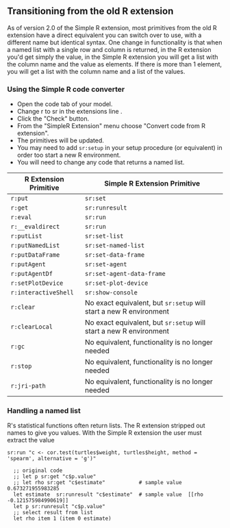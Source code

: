 ## Transitioning from the old R extension

As of version 2.0 of the Simple R extension, most primitives from the old R extension
have a direct equivalent you can switch over to use, with a different name but identical
syntax.  One change in functionality is that when a named list with a single row and
column is returned, in the R extension you'd get simply the value, in the Simple R
extension you will get a list with the column name and the value as elements.
If there is more than 1 element, you will get a list with the column name and a list
of the values.

### Using the Simple R code converter
- Open the code tab of your model.
- Change r to sr in the extensions line .
- Click the "Check" button.
- From the "SimpleR Extension" menu choose "Convert code from R extension".
- The primitives will be updated.
- You may need to add `sr:setup` in your setup procedure (or equivalent) in order too start a new R environment.
- You will need to change any code that returns a named list.


| R Extension Primitive | Simple R Extension Primitive                                       |
| --------------------- | ------------------------------------------------------------------ |
| `r:put`               | `sr:set`                                                           |
| `r:get`               | `sr:runresult`                                                     |
| `r:eval`              | `sr:run`                                                           |
| `r:__evaldirect`      | `sr:run`                                                           |
| `r:putList`           | `sr:set-list`                                                      |
| `r:putNamedList`      | `sr:set-named-list`                                                |
| `r:putDataFrame`      | `sr:set-data-frame`                                                |
| `r:putAgent`          | `sr:set-agent`                                                     |
| `r:putAgentDf`        | `sr:set-agent-data-frame`                                          |
| `r:setPlotDevice`     | `sr:set-plot-device`                                               |
| `r:interactiveShell`  | `sr:show-console`                                                  |
| `r:clear`             | No exact equivalent, but `sr:setup` will start a new R environment |
| `r:clearLocal`        | No exact equivalent, but `sr:setup` will start a new R environment |
| `r:gc`                | No equivalent, functionality is no longer needed                   |
| `r:stop`              | No equivalent, functionality is no longer needed                   |
| `r:jri-path`          | No equivalent, functionality is no longer needed                   |

### Handling a named list
R's statistical functions often return lists.
The R extension stripped out names to give you values.
With the Simple R extension the user must extract the value

```
sr:run "c <- cor.test(turtles$weight, turtles$height, method = 'spearm', alternative = 'g')"

  ;; original code
  ;; let p sr:get "c$p.value"
  ;; let rho sr:get "c$estimate"           # sample value  0.673271955983285
  let estimate  sr:runresult "c$estimate"  # sample value  [[rho -0.121575984990619]]
  let p sr:runresult "c$p.value"
  ;; select result from list
  let rho item 1 (item 0 estimate)

```
